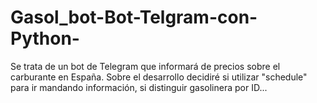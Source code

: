 # Gasol_bot-Bot-Telgram-con-Python-
Se trata de un bot de Telegram que informará de precios sobre el carburante en España. Sobre el desarrollo decidiré si utilizar "schedule" para ir mandando información, si distinguir gasolinera por ID...
